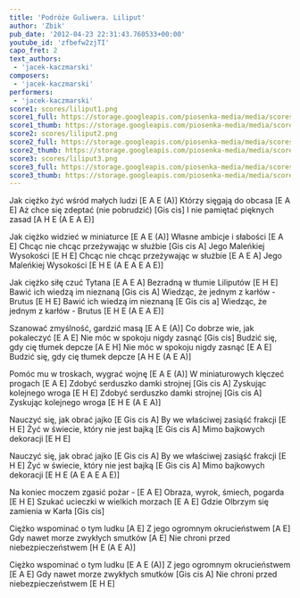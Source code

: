 ```yaml
---
title: 'Podróże Guliwera. Liliput'
author: 'Zbik'
pub_date: '2012-04-23 22:31:43.760533+00:00'
youtube_id: 'zfbefw2zjTI'
capo_fret: 2
text_authors:
 - 'jacek-kaczmarski'
composers:
 - 'jacek-kaczmarski'
performers:
 - 'jacek-kaczmarski'
score1: scores/liliput1.png
score1_full: https://storage.googleapis.com/piosenka-media/media/scores/liliput1.png
score1_thumb: https://storage.googleapis.com/piosenka-media/media/scores/liliput1.png.180x0_q85_upscale.jpg
score2: scores/liliput2.png
score2_full: https://storage.googleapis.com/piosenka-media/media/scores/liliput2.png
score2_thumb: https://storage.googleapis.com/piosenka-media/media/scores/liliput2.png.180x0_q85_upscale.jpg
score3: scores/liliput3.png
score3_full: https://storage.googleapis.com/piosenka-media/media/scores/liliput3.png
score3_thumb: https://storage.googleapis.com/piosenka-media/media/scores/liliput3.png.180x0_q85_upscale.jpg
---
```


Jak ciężko żyć wśród małych ludzi [E A E (A)]
Którzy sięgają do obcasa [E A E]
Aż chce się zdeptać (nie pobrudzić) [Gis cis]
I nie pamiętać pięknych zasad [A H E (A E A E)]

Jak ciężko widzieć w miniaturce [E A E (A)]
Własne ambicje i słabości [E A E]
Chcąc nie chcąc przeżywając w służbie [Gis cis A]
Jego Maleńkiej Wysokości [E H E]
Chcąc nie chcąc przeżywając w służbie [E A E A]
Jego Maleńkiej Wysokości [E H E (A E A E A E)]

Jak ciężko siłę czuć Tytana [E A E A]
Bezradną w tłumie Liliputów [E H E]
Bawić ich wiedzą im nieznaną [Gis cis A]
Wiedząc, że jednym z karłów - Brutus [E H E]
Bawić ich wiedzą im nieznaną [E Gis cis a]
Wiedząc, że jednym z karłów - Brutus [E H E (A E A E)]

Szanować zmyślność, gardzić masą [E A E (A)]
Co dobrze wie, jak pokaleczyć [E A E]
Nie móc w spokoju nigdy zasnąć [Gis cis]
Budzić się, gdy cię tłumek depcze [A E H]
Nie móc w spokoju nigdy zasnąć [E A E]
Budzić się, gdy cię tłumek depcze [A H E (A E A)]

Pomóc mu w troskach, wygrać wojnę [E A E (A)]
W miniaturowych klęczeć progach [E A E]
Zdobyć serduszko damki strojnej [Gis cis A]
Zyskując kolejnego wroga [E H E]
Zdobyć serduszko damki strojnej [Gis cis A]
Zyskując kolejnego wroga [E H E (A E A)]

Nauczyć się, jak obrać jajko [E Gis cis A]
By we właściwej zasiąść frakcji [E H E]
Żyć w świecie, który nie jest bajką [E Gis cis A]
Mimo bajkowych dekoracji [E H E]

Nauczyć się, jak obrać jajko [E Gis cis A]
By we właściwej zasiąść frakcji [E H E]
Żyć w świecie, który nie jest bajką [E Gis cis A]
Mimo bajkowych dekoracji [E H E (A E A E A E)]

Na koniec moczem zgasić pożar - [E A E]
Obraza, wyrok, śmiech, pogarda [E H E]
Szukać ucieczki w wielkich morzach [E A E]
Gdzie Olbrzym się zamienia w Karła [Gis cis]

Ciężko wspominać o tym ludku [A E]
Z jego ogromnym okrucieństwem [A E]
Gdy nawet morze zwykłych smutków [A E]
Nie chroni przed niebezpieczeństwem [H E (A E A)]

Ciężko wspominać o tym ludku [E A E (A)]
Z jego ogromnym okrucieństwem [E A E]
Gdy nawet morze zwykłych smutków [Gis cis A]
Nie chroni przed niebezpieczeństwem [E H E]